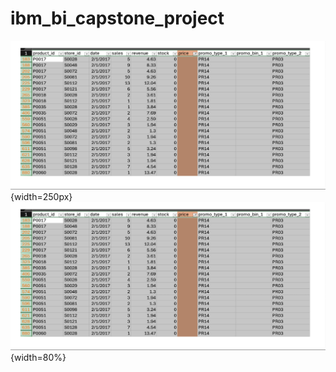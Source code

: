 # ibm_bi_capstone_project

![picture.](./test11.png){width=250px}
![myimage](./test11.png){width=80%}
